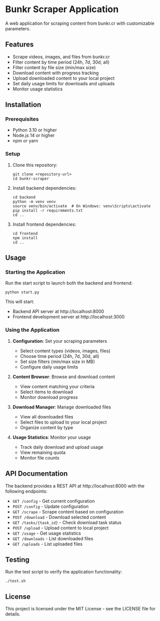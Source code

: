 # Bunkr Scraper Application

A web application for scraping content from bunkr.cr with customizable parameters.

## Features

- Scrape videos, images, and files from bunkr.cr
- Filter content by time period (24h, 7d, 30d, all)
- Filter content by file size (min/max size)
- Download content with progress tracking
- Upload downloaded content to your local project
- Set daily usage limits for downloads and uploads
- Monitor usage statistics

## Installation

### Prerequisites

- Python 3.10 or higher
- Node.js 14 or higher
- npm or yarn

### Setup

1. Clone this repository:
   ```
   git clone <repository-url>
   cd bunkr-scraper
   ```

2. Install backend dependencies:
   ```
   cd backend
   python -m venv venv
   source venv/bin/activate  # On Windows: venv\Scripts\activate
   pip install -r requirements.txt
   cd ..
   ```

3. Install frontend dependencies:
   ```
   cd frontend
   npm install
   cd ..
   ```

## Usage

### Starting the Application

Run the start script to launch both the backend and frontend:

```
python start.py
```

This will start:
- Backend API server at http://localhost:8000
- Frontend development server at http://localhost:3000

### Using the Application

1. **Configuration**: Set your scraping parameters
   - Select content types (videos, images, files)
   - Choose time period (24h, 7d, 30d, all)
   - Set size filters (min/max size in MB)
   - Configure daily usage limits

2. **Content Browser**: Browse and download content
   - View content matching your criteria
   - Select items to download
   - Monitor download progress

3. **Download Manager**: Manage downloaded files
   - View all downloaded files
   - Select files to upload to your local project
   - Organize content by type

4. **Usage Statistics**: Monitor your usage
   - Track daily download and upload usage
   - View remaining quota
   - Monitor file counts

## API Documentation

The backend provides a REST API at http://localhost:8000 with the following endpoints:

- `GET /config` - Get current configuration
- `POST /config` - Update configuration
- `GET /scrape` - Scrape content based on configuration
- `POST /download` - Download selected content
- `GET /tasks/{task_id}` - Check download task status
- `POST /upload` - Upload content to local project
- `GET /usage` - Get usage statistics
- `GET /downloads` - List downloaded files
- `GET /uploads` - List uploaded files

## Testing

Run the test script to verify the application functionality:

```
./test.sh
```

## License

This project is licensed under the MIT License - see the LICENSE file for details.
